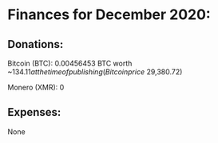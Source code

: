 # Finances for December 2020:


## Donations:

Bitcoin (BTC): 0.00456453 BTC worth ~$134.11 at the time of publishing (Bitcoin price ~$29,380.72)

Monero (XMR): 0


## Expenses:

None
